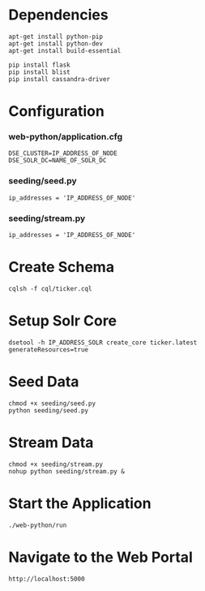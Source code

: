 # Dependencies
    apt-get install python-pip
    apt-get install python-dev
    apt-get install build-essential

    pip install flask
    pip install blist
    pip install cassandra-driver

# Configuration

### web-python/application.cfg

    DSE_CLUSTER=IP_ADDRESS_OF_NODE
    DSE_SOLR_DC=NAME_OF_SOLR_DC

### seeding/seed.py
    
    ip_addresses = 'IP_ADDRESS_OF_NODE'
    
### seeding/stream.py
    
    ip_addresses = 'IP_ADDRESS_OF_NODE'

# Create Schema
    
    cqlsh -f cql/ticker.cql
    
# Setup Solr Core
    
    dsetool -h IP_ADDRESS_SOLR create_core ticker.latest generateResources=true
    
# Seed Data

    chmod +x seeding/seed.py
    python seeding/seed.py
    
# Stream Data
    
    chmod +x seeding/stream.py
    nohup python seeding/stream.py &
    
# Start the Application

    ./web-python/run
    
# Navigate to the Web Portal

    http://localhost:5000
